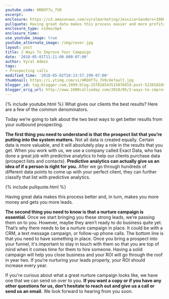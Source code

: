 ```yaml
---
youtube_code: HRDOf7u_7V0
excerpt:
enclosure: https://s3.amazonaws.com/vyralmarketing/Jessica+Sanders+1000CallsADay/2018/1000+Calls+A+Day-+2+Ways+To+Improve+Your+Campaign.mp4
pullquote: Having great data makes this process easier and more profitable.
enclosure_type: video/mp4
enclosure_time:
use_youtube_image: true
youtube_alternate_image: /img/cover.jpg
layout: post
title: 2 Ways To Improve Your Campaign
date: '2018-05-01T11:11:00.000-07:00'
author: Vyral Admin
tags:
- Prospecting calls
modified_time: '2018-05-02T10:13:57.299-07:00'
thumbnail: https://i.ytimg.com/vi/HRDOf7u_7V0/default.jpg
blogger_id: tag:blogger.com,1999:blog-257818543515876919.post-5220181089026484922
blogger_orig_url: http://www.1000callsaday.com/2018/05/2-ways-to-improve-your-campaign.html
---
```

{% include youtube.html %}
What gives our clients the best results? Here are a few of the common denominators.

Today we’re going to talk about the two best ways to get better results from your outbound prospecting.

**The first thing you need to understand is that the prospect list that you’re putting into the system matters.** Not all data is created equally. Certain data is more valuable, and it will absolutely play a role in the results that you get. When you work with us, we use a company called Exact Data, who has done a great job with predictive analytics to help our clients purchase data (prospect lists and contacts). **Predictive analytics can actually give us an idea of if a person is right for you.** After we go through hundreds of different data points to come up with your perfect client, they can further classify that list with predictive analytics.

{% include pullquote.html %}

Having great data makes this process better and, in turn, makes you more money and gets you more leads.

**The second thing you need to know is that a nurture campaign is essential.** Once we start bringing you these strong leads, we’re passing them on to you. However, maybe they aren’t ready to do business quite yet. That’s why there needs to be a nurture campaign in place. It could be with a CRM, a text message campaign, or follow-up phone calls. The bottom line is that you need to have something in place. Once you bring a prospect into your funnel, it's important to stay in touch with them so that you are top of mind when it comes time for them to hire someone. Having a solid campaign will help you close business and your ROI will go through the roof in year two. If you’re nurturing your leads properly, your ROI should increase every year.

If you're curious about what a great nurture campaign looks like, we have one that we can send on over to you. **If you want a copy or if you have any other questions for us, don’t hesitate to reach out and give us a call or send us an email.** We look forward to hearing from you soon.

